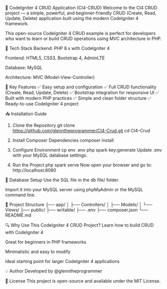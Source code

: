 🚀 CodeIgniter 4 CRUD Application (CI4-CRUD)
Welcome to the CI4 CRUD project — a simple, powerful, and beginner-friendly CRUD (Create, Read, Update, Delete) application built using the modern CodeIgniter 4 framework.

This open-source CodeIgniter 4 CRUD example is perfect for developers who want to learn or build CRUD operations using MVC architecture in PHP.

🧰 Tech Stack
Backend: PHP 8.x with CodeIgniter 4

Frontend: HTML5, CSS3, Bootstrap 4, AdminLTE

Database: MySQL

Architecture: MVC (Model-View-Controller)

🎯 Key Features
✅ Easy setup and configuration
✅ Full CRUD functionality (Create, Read, Update, Delete)
✅ Bootstrap integration for responsive UI
✅ Built with modern PHP practices
✅ Simple and clean folder structure
✅ Ready-to-use CodeIgniter 4 project

📥 Installation Guide
1. Clone the Repository
git clone https://github.com/glenntheprogrammer/CI4-Crud.git
cd CI4-Crud

3. Install Composer Dependencies
composer install

4. Configure Environment
cp env .env
php spark key:generate
Update .env with your MySQL database settings.

5. Run the Project
php spark serve
Now open your browser and go to:
http://localhost:8080

💾 Database Setup
Use the SQL file in the db file/ folder.

Import it into your MySQL server using phpMyAdmin or the MySQL command line.

📂 Project Structure
├── app/
│   ├── Controllers/
│   ├── Models/
│   └── Views/
├── public/
├── writable/
├── .env
├── composer.json
└── README.md

🔍 Why Use This CodeIgniter 4 CRUD Project?
Learn how to build CRUD with CodeIgniter 4

Great for beginners in PHP frameworks

Minimalistic and easy to modify

Ideal starting point for larger CodeIgniter 4 applications

💡 Author
Developed by @glenntheprogrammer

📜 License
This project is open-source and available under the MIT License.
